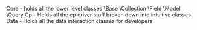 Core - holds all the lower level classes
	\Base
	\Collection
	\Field
	\Model
	\Query
Cp - Holds all the cp driver stuff broken down into intuitive classes
Data - Holds all the data interaction classes for developers